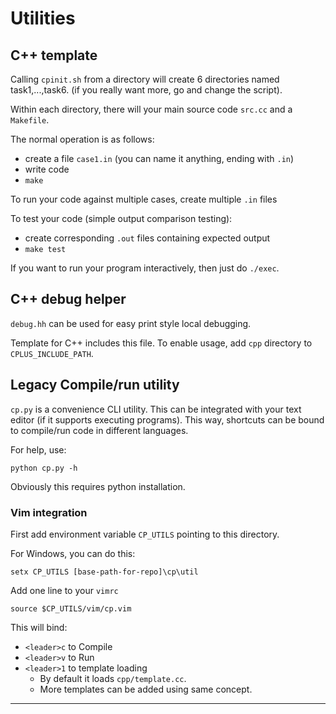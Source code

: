 # Utilities

## C++ template

Calling `cpinit.sh` from a directory will create 6 directories named task1,...,task6.
(if you really want more, go and change the script).

Within each directory, there will your main source code `src.cc` and a `Makefile`.

The normal operation is as follows:
- create a file `case1.in` (you can name it anything, ending with `.in`)
- write code
- `make`

To run your code against multiple cases, create multiple `.in` files

To test your code (simple output comparison testing):
- create corresponding `.out` files containing expected output
- `make test`

If you want to run your program interactively, then just do `./exec`.

## C++ debug helper

`debug.hh` can be used for easy print style local debugging.

Template for C++ includes this file.
To enable usage, add `cpp` directory to `CPLUS_INCLUDE_PATH`.

## Legacy Compile/run utility

`cp.py` is a convenience CLI utility.
This can be integrated with your text editor
(if it supports executing programs). This way,
shortcuts can be bound to compile/run code
in different languages.

For help, use:
```
python cp.py -h
```

Obviously this requires python installation.

### Vim integration

First add environment variable `CP_UTILS` pointing
to this directory.

For Windows, you can do this:
```
setx CP_UTILS [base-path-for-repo]\cp\util
```

Add one line to your `vimrc`
```
source $CP_UTILS/vim/cp.vim
```

This will bind:
- `<leader>c` to Compile
- `<leader>v` to Run
- `<leader>1` to template loading
  - By default it loads `cpp/template.cc`.
  - More templates can be added using same concept.


***
